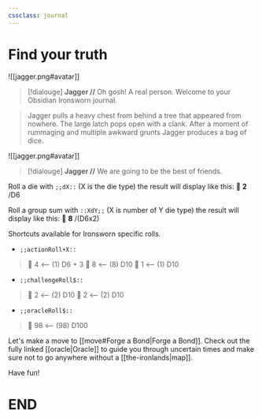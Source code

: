 ```yaml
---
cssclass: journal
---
```


# Find your truth

![[jagger.png#avatar]]
>[!dialouge]
>**Jagger //** Oh gosh! A real person. Welcome to your Obsidian Ironsworn journal.

> Jagger pulls a heavy chest from behind a tree that appeared from nowhere. The large latch pops open with a clank. After a moment of rummaging and multiple awkward grunts Jagger produces a bag of dice.

![[jagger.png#avatar]]
>[!dialouge]
>**Jagger //** We are going to be the best of friends.

Roll a die with `;;dX::` (X is the die type) the result will display like this: 🎲 __2__ /D6

Roll a group sum with `::XdY;;` (X is number of Y die type) the result will display like this: 🎲 __8__ /(D6x2)

Shortcuts available for Ironsworn specific rolls.

- `;;actionRoll+X::`
>🎲 4 ⟵ (1) D6 + 3
>🎲 8 ⟵ (8) D10
>🎲 1 ⟵ (1) D10

- `;;challengeRoll$::`
>🎲 2 ⟵ (2) D10
>🎲 2 ⟵ (2) D10

- `;;oracleRoll$::`
>🎲 98 ⟵ (98) D100

Let's make a move to [[move#Forge a Bond|Forge a Bond]]. Check out the fully linked [[oracle|Oracle]] to guide you through uncertain times and make sure not to go anywhere without a [[the-ironlands|map]].

Have fun!

# END